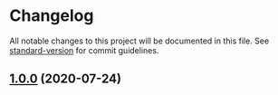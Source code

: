 # Changelog

All notable changes to this project will be documented in this file. See [standard-version](https://github.com/conventional-changelog/standard-version) for commit guidelines.

## [1.0.0](https://github.com/moshisora/gulp-rev-format-re/compare/v0.0.1...v1.0.0) (2020-07-24)

